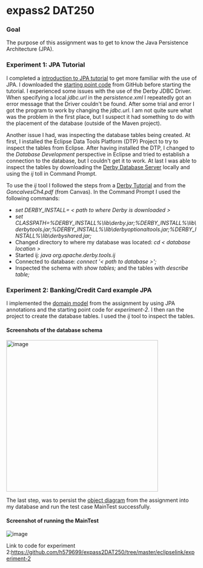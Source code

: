 # expass2 DAT250
### Goal
The purpose of this assignment was to get to know the Java Persistence Architecture (JPA).

### Experiment 1: JPA Tutorial
I completed a [introduction to JPA tutorial](https://www.vogella.com/tutorials/JavaPersistenceAPI/article.html#installation) to get more familiar with the use of JPA. I downloaded the [starting point code](https://github.com/timKraeuter/dat250-jpa-example) from GitHub before starting the tutorial. I experienced some issues with the use of the Derby JDBC Driver. When specifying a local *jdbc.url* in the *persistence.xml* I repeatedly got an error message that the Driver couldn't be found. After some trial and error I got the program to work by changing the *jdbc.url*. I am not quite sure what was the problem in the first place, but I suspect it had something to do with the placement of the database (outside of the Maven project). 

Another issue I had, was inspecting the database tables being created. At first, I installed the Eclipse Data Tools Platform (DTP) Project to try to inspect the tables from Eclipse. After having installed the DTP, I changed to the *Database Development* perspective in Eclipse and tried to establish a connection to the database, but I couldn't get it to work. At last I was able to inspect the tables by downloading the [Derby Database Server](https://db.apache.org/derby/papers/DerbyTut/index.html) locally and using the *ij* toll in Command Prompt. 

To use the *ij* tool I followed the steps from a [Derby Tutorial](https://db.apache.org/derby/papers/DerbyTut/ij_intro.html) and from the *GoncalvesCh4.pdf* (from Canvas). In the Command Prompt I used the following commands:
- *set DERBY_INSTALL= < path to where Derby is downloaded >*
- *set CLASSPATH=%DERBY_INSTALL%\lib\derby.jar;%DERBY_INSTALL%\lib\derbytools.jar;%DERBY_INSTALL%\lib\derbyoptionaltools.jar;%DERBY_INSTALL%\lib\derbyshared.jar;*
- Changed directory to where my database was located: *cd < database location >*
- Started ij: *java org.apache.derby.tools.ij*
- Connected to database: *connect '< path to database >';*
- Inspected the schema with *show tables;* and the tables with *describe table;*

### Experiment 2: Banking/Credit Card example JPA
I implemented the [domain model](https://raw.githubusercontent.com/selabhvl/dat250public/master/expassignments/pictures/creditCard.svg) from the assignment by using JPA annotations and the starting point code for *experiment-2*. I then ran the project to create the database tables. I used the *ij* tool to inspect the tables.

#### Screenshots of the database schema 
<img width="400" alt="image" src="https://user-images.githubusercontent.com/53999377/188209843-ef475bd1-4e4f-4457-898d-eefa7913c6e1.png">

The last step, was to persist the [object diagram](https://raw.githubusercontent.com/selabhvl/dat250public/master/expassignments/pictures/object-diagram.svg) from the assignment into my database and run the test case MainTest successfully.

#### Screenshot of running the MainTest 
![image](https://user-images.githubusercontent.com/53999377/188210371-1f0281a5-69e5-477d-83b0-e0e4d9a60824.png)

Link to code for experiment 2:https://github.com/h579699/expass2DAT250/tree/master/eclipselink/experiment-2
